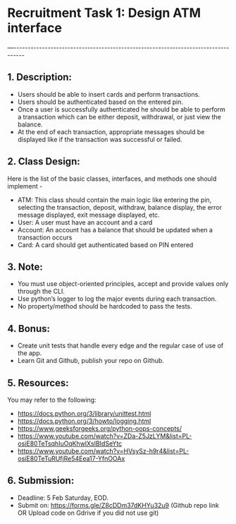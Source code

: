 # Recruitment Task 1: Design ATM interface

—----------------------------------------------------------------------------------
## 1. Description:
* Users should be able to insert cards and perform transactions. 
* Users should be authenticated based on the entered pin. 
* Once a user is successfully authenticated he should be able to perform a transaction which can be either deposit, withdrawal, or just view the balance. 
* At the end of each transaction, appropriate messages should be displayed like if the transaction was successful or failed. 

## 2. Class Design:
 Here is the list of the basic classes, interfaces, and methods one should implement - 
* ATM: This class should contain the main logic like entering the pin, selecting the transaction, deposit, withdraw, balance display, the error message displayed, exit message displayed, etc.
* User: A user must have an account and a card 
* Account: An account has a balance that should be updated when a transaction occurs 
* Card: A card should get authenticated based on PIN entered

## 3. Note:
* You must use object-oriented principles, accept and provide values only through the CLI.
* Use python’s logger to log the major events during each transaction.
* No property/method should be hardcoded to pass the tests.


## 4. Bonus:
* Create unit tests that handle every edge and the regular case of use of the app.
* Learn Git and Github, publish your repo on Github.


## 5. Resources:
You may refer to the following:
* https://docs.python.org/3/library/unittest.html
* https://docs.python.org/3/howto/logging.html
* https://www.geeksforgeeks.org/python-oops-concepts/
* https://www.youtube.com/watch?v=ZDa-Z5JzLYM&list=PL-osiE80TeTsqhIuOqKhwlXsIBIdSeYtc
* https://www.youtube.com/watch?v=HVsySz-h9r4&list=PL-osiE80TeTuRUfjRe54Eea17-YfnOOAx

## 6. Submission:
* Deadline: 5 Feb Saturday, EOD.
* Submit on: https://forms.gle/Z8cDDm37dKHYu32u9 (Github repo link OR Upload code on Gdrive if you did not use git)

